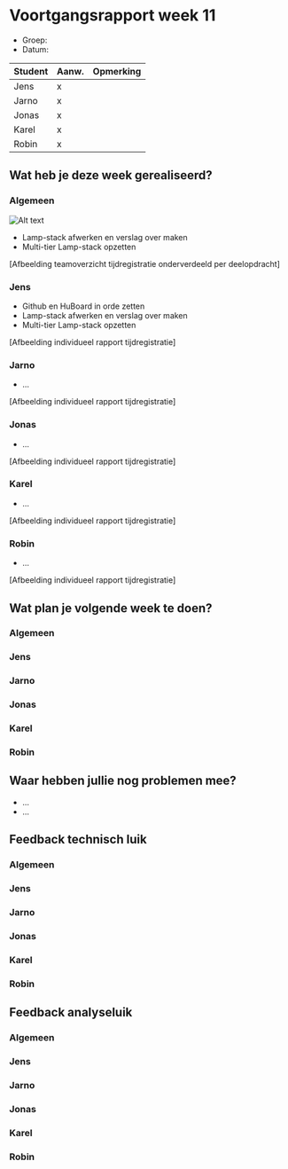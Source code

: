# Voortgangsrapport week 11

* Groep:
* Datum:

| Student  | Aanw. | Opmerking |
| :---     | :---  | :---      |
| Jens |     x  |           |
| Jarno |    x   |           |
| Jonas |     x  |           |
| Karel |      x |           |
| Robin |     x  |           |

## Wat heb je deze week gerealiseerd?

### Algemeen

![Alt text](http://i.imgur.com/yuTBGPE.png)

* Lamp-stack afwerken en verslag over maken
* Multi-tier Lamp-stack opzetten

[Afbeelding teamoverzicht tijdregistratie onderverdeeld per deelopdracht]

### Jens

* Github en HuBoard in orde zetten
* Lamp-stack afwerken en verslag over maken
* Multi-tier Lamp-stack opzetten

[Afbeelding individueel rapport tijdregistratie]

### Jarno

* ...

[Afbeelding individueel rapport tijdregistratie]

### Jonas

* ...

[Afbeelding individueel rapport tijdregistratie]

### Karel

* ...

[Afbeelding individueel rapport tijdregistratie]

### Robin

* ...

[Afbeelding individueel rapport tijdregistratie]


## Wat plan je volgende week te doen?

### Algemeen
### Jens
### Jarno
### Jonas
### Karel
### Robin


## Waar hebben jullie nog problemen mee?

* ...
* ...

## Feedback technisch luik

### Algemeen

### Jens
### Jarno
### Jonas
### Karel
### Robin

## Feedback analyseluik

### Algemeen

### Jens
### Jarno
### Jonas
### Karel
### Robin

